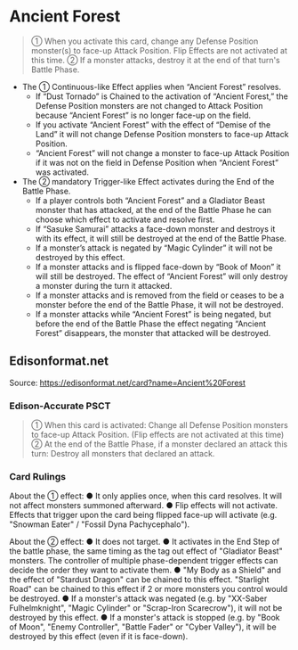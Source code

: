 # Ancient Forest

> ① When you activate this card, change any Defense Position monster(s) to face-up Attack Position. Flip Effects are not activated at this time. ② If a monster attacks, destroy it at the end of that turn's Battle Phase.

*   The ① Continuous-like Effect applies when “Ancient Forest” resolves.
    *   If “Dust Tornado” is Chained to the activation of “Ancient Forest,” the Defense Position monsters are not changed to Attack Position because “Ancient Forest” is no longer face-up on the field.
    *   If you activate “Ancient Forest” with the effect of “Demise of the Land” it will not change Defense Position monsters to face-up Attack Position.
    *   “Ancient Forest” will not change a monster to face-up Attack Position if it was not on the field in Defense Position when “Ancient Forest” was activated.
*   The ② mandatory Trigger-like Effect activates during the End of the Battle Phase.
    *   If a player controls both “Ancient Forest” and a Gladiator Beast monster that has attacked, at the end of the Battle Phase he can choose which effect to activate and resolve first.
    *   If “Sasuke Samurai” attacks a face-down monster and destroys it with its effect, it will still be destroyed at the end of the Battle Phase.
    *   If a monster’s attack is negated by “Magic Cylinder” it will not be destroyed by this effect.
    *   If a monster attacks and is flipped face-down by “Book of Moon” it will still be destroyed. The effect of “Ancient Forest” will only destroy a monster during the turn it attacked.
    *   If a monster attacks and is removed from the field or ceases to be a monster before the end of the Battle Phase, it will not be destroyed.
    *   If a monster attacks while “Ancient Forest” is being negated, but before the end of the Battle Phase the effect negating “Ancient Forest” disappears, the monster that attacked will be destroyed.

## Edisonformat.net

Source: https://edisonformat.net/card?name=Ancient%20Forest

### Edison-Accurate PSCT

> ① When this card is activated: Change all Defense Position monsters to face-up Attack Position. (Flip effects are not activated at this time)
> ② At the end of the Battle Phase, if a monster declared an attack this turn: Destroy all monsters that declared an attack.

### Card Rulings

About the ① effect:
● It only applies once, when this card resolves. It will not affect monsters summoned afterward.
● Flip effects will not activate.
Effects that trigger upon the card being flipped face-up will activate (e.g. "Snowman Eater" / "Fossil Dyna Pachycephalo").

About the ② effect:
● It does not target.
● It activates in the End Step of the battle phase, the same timing as the tag out effect of "Gladiator Beast" monsters. The controller of multiple phase-dependent trigger effects can decide the order they want to activate them.
● "My Body as a Shield" and the effect of "Stardust Dragon" can be chained to this effect.
"Starlight Road" can be chained to this effect if 2 or more monsters you control would be destroyed.
● If a monster's attack was negated (e.g. by "XX-Saber Fulhelmknight", "Magic Cylinder" or "Scrap-Iron Scarecrow"), it will not be destroyed by this effect.
● If a monster's attack is stopped (e.g. by "Book of Moon", "Enemy Controller", "Battle Fader" or "Cyber Valley"), it will be destroyed by this effect (even if it is face-down).
            